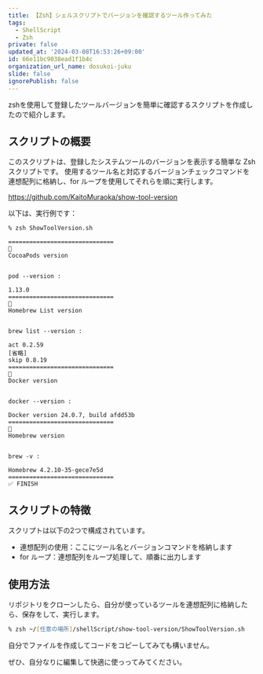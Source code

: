 ```yaml
---
title: 【Zsh】シェルスクリプトでバージョンを確認するツール作ってみた
tags:
  - ShellScript
  - Zsh
private: false
updated_at: '2024-03-08T16:53:26+09:00'
id: 66e11bc9038ead1f1b4c
organization_url_name: dosukoi-juku
slide: false
ignorePublish: false
---
```

zshを使用して登録したツールバージョンを簡単に確認するスクリプトを作成したので紹介します。

## スクリプトの概要
このスクリプトは、登録したシステムツールのバージョンを表示する簡単な Zsh スクリプトです。
使用するツール名と対応するバージョンチェックコマンドを連想配列に格納し、for ループを使用してそれらを順に実行します。

https://github.com/KaitoMuraoka/show-tool-version

以下は、実行例です：

```zsh:実行例
% zsh ShowToolVersion.sh                            

==============================
🚀
CocoaPods version


pod --version :

1.13.0
==============================
🚀
Homebrew List version


brew list --version :

act 0.2.59
[省略]
skip 0.8.19
==============================
🚀
Docker version


docker --version :

Docker version 24.0.7, build afdd53b
==============================
🚀
Homebrew version


brew -v :

Homebrew 4.2.10-35-gece7e5d
==============================
✅ FINISH
```

## スクリプトの特徴
スクリプトは以下の2つで構成されています。
- 連想配列の使用：ここにツール名とバージョンコマンドを格納します
- for ループ：連想配列をループ処理して、順番に出力します

## 使用方法
リポジトリをクローンしたら、自分が使っているツールを連想配列に格納したら、保存をして、実行します。

```zsh
% zsh ~/[任意の場所]/shellScript/show-tool-version/ShowToolVersion.sh
```

自分でファイルを作成してコードをコピーしてみても構いません。

ぜひ、自分なりに編集して快適に使っってみてください。
